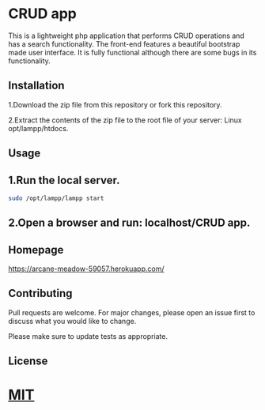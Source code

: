 # CRUD app
This is a lightweight php application that performs CRUD operations and has a search functionality. The front-end features a beautiful bootstrap made user interface. It is fully functional although there are some bugs in its functionality.

## Installation
 1.Download the zip file from this repository or fork this repository.

 2.Extract the contents of the zip file to the root file of your server: Linux opt/lampp/htdocs.

## Usage
## 1.Run the local server.

```bash
sudo /opt/lampp/lampp start
```
## 2.Open a browser and run: localhost/CRUD app.

## Homepage

https://arcane-meadow-59057.herokuapp.com/


## Contributing
Pull requests are welcome. For major changes, please open an issue first to discuss what you would like to change.

Please make sure to update tests as appropriate.

## License
[MIT](https://choosealicense.com/licenses/mit/)
=======
